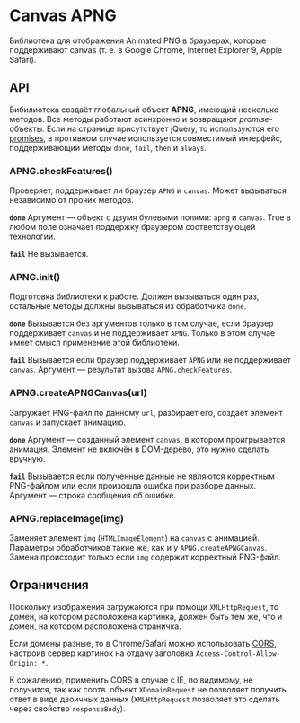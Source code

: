 Canvas APNG
==============

Библиотека для отображения Animated PNG в браузерах, которые поддерживают canvas
(т. е. в Google Chrome, Internet Explorer 9, Apple Safari).

API
-----------

Бибилиотека создаёт глобальный объект **APNG**, имеющий несколько методов.
Все методы работают асинхронно и возвращают *promise*-объекты. Если на странице присутствует jQuery,
то используются его [promises](http://api.jquery.com/category/deferred-object/), в противном случае
используется совместимый интерфейс, поддерживающий методы `done`, `fail`, `then` и `always`.

### APNG.checkFeatures()

Проверяет, поддерживает ли браузер `APNG` и `canvas`. Может вызываться независимо от прочих методов.

**`done`** Аргумент — объект с двумя булевыми полями: `apng` и `canvas`. True в любом поле означает поддержку
браузером соответствующей технологии.

**`fail`** Не вызывается.

### APNG.init()

Подготовка библиотеки к работе. Должен вызываться один раз, остальные методы должны вызываться
из обработчика `done`.

**`done`** Вызывается без аргументов только в том случае, если браузер поддерживает `canvas`
и не поддерживает `APNG`. Только в этом случае имеет смысл применение этой библиотеки.

**`fail`** Вызывается если браузер поддерживает `APNG` или не поддерживает `canvas`. Аргумент —
результат вызова `APNG.checkFeatures`.

### APNG.createAPNGCanvas(url)

Загружает PNG-файл по данному `url`, разбирает его, создаёт элемент `canvas` и запускает анимацию.

**`done`** Аргумент — созданный элемент `canvas`, в котором проигрывается анимация.
Элемент не включён в DOM-дерево, это нужно сделать вручную.

**`fail`** Вызывается если полученные данные не являются корректным PNG-файлом или если произошла
ошибка при разборе данных. Аргумент — строка сообщения об ошибке.

### APNG.replaceImage(img)

Заменяет элемент `img` (`HTMLImageElement`) на `canvas` с анимацией. Параметры обработчиков такие же,
как и у `APNG.createAPNGCanvas`. Замена происходит только если `img` содержит корректный PNG-файл.

Ограничения
-----------

Поскольку изображения загружаются при помощи `XMLHttpRequest`, то домен, на котором расположена
картинка, должен быть тем же, что и домен, на котором расположена страничка.

Если домены разные, то в Chrome/Safari можно использовать
[CORS](http://www.w3.org/TR/cors/ "Cross-Origin Resource Sharing"),
настроив сервер картинок на отдачу заголовка `Access-Control-Allow-Origin: *`.

К сожалению, применить CORS в случае с IE, по видимому, не получится, так как соотв. объект
`XDomainRequest` не позволяет получить ответ в виде двоичных данных
(`XMLHttpRequest` позволяет это сделать через свойство `responseBody`).